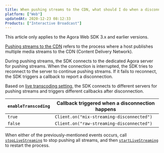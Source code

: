```yaml
---
title: When pushing streams to the CDN, what should I do when a disconnection happens?
platform: ["Web"]
updatedAt: 2020-12-23 08:12:33
Products: ["Interactive Broadcast"]
---
```

<div class="alert note">This article only applies to the Agora Web SDK 3.x and earlier versions.</div>

[Pushing streams to the CDN](https://docs.agora.io/en/Interactive%20Broadcast/cdn_streaming_web?platform=Web) refers to the process where a host publishes multiple media streams to the CDN (Content Delivery Network).

During pushing streams, the SDK connects to the dedicated Agora server for pushing streams. When the connection is interrupted, the SDK tries to reconnect to the server to continue pushing streams. If it fails to reconnect, the SDK triggers a callback to report a disconnection.

Based on [live transcoding setting](https://docs.agora.io/en/Interactive%20Broadcast/API%20Reference/web/interfaces/agorartc.client.html#startlivestreaming), the SDK connects to different servers for pushing streams and triggers different callbacks after disconnection.

| `enableTranscoding` | Callback triggered when a disconnection happens                        |
| -------- | ----------------------------------------- |
| `true`     | `Client.on("mix-streaming-disconnected")` |
| `false`   | `Client.on("raw-streaming-disconnected")` |

When either of the previously-mentioned events occurs, call [`stopLiveStreaming`](https://docs.agora.io/en/Interactive%20Broadcast/API%20Reference/web/interfaces/agorartc.client.html#stoplivestreaming) to stop pushing all streams, and then [`startLiveStreaming`](https://docs.agora.io/en/Interactive%20Broadcast/API%20Reference/web/interfaces/agorartc.client.html#startlivestreaming) to restart the process.
